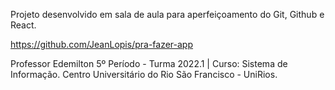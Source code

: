 Projeto desenvolvido em sala de aula para aperfeiçoamento do Git, Github e React. 


https://github.com/JeanLopis/pra-fazer-app

Professor Edemilton
5º Período - Turma 2022.1 | Curso: Sistema de Informação.
Centro Universitário do Rio São Francisco - UniRios.
